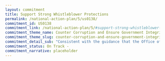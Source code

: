 ```yaml
---
layout: commitment
title: Support Strong Whistleblower Protections
permalink: /national-action-plan/5/us0138/
commitment_id: US0138
commitment_link: /national-action-plan/5/#support-strong-whistleblower-protections
commitment_theme_name: Counter Corruption and Ensure Government Integrity and Accountability to the Public
commitment_theme_slug: counter-corruption-and-ensure-government-integrity-and-accountability-to-the-public
commitment_detail_sub: "Consistent with the guidance that the Office of Management and Budget released in December 2020, Federal agencies will communicate and provide training about whistleblower rights and protections to supervisors and employees. Those protections and trainings will emphasize that agencies and supervisors cannot retaliate against employees who report concerns, cooperate with IGs, or otherwise blow the whistle. The Biden-Harris Administration commits to ongoing implementation of this guidance."
commitment_status: On Track -
commitment_narrative: placeholder
---
```


